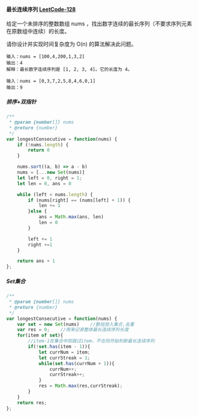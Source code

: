 #### 最长连续序列 [LeetCode-128](https://leetcode.cn/problems/longest-consecutive-sequence/)

给定一个未排序的整数数组 nums ，找出数字连续的最长序列（不要求序列元素在原数组中连续）的长度。

请你设计并实现时间复杂度为 O(n) 的算法解决此问题。

```
输入：nums = [100,4,200,1,3,2]
输出：4
解释：最长数字连续序列是 [1, 2, 3, 4]。它的长度为 4。
```

```
输入：nums = [0,3,7,2,5,8,4,6,0,1]
输出：9
```

##### 排序+双指针
```js
/**
 * @param {number[]} nums
 * @return {number}
 */
var longestConsecutive = function(nums) {
    if (!nums.length) {
        return 0
    }

    nums.sort((a, b) => a - b)
    nums = [...new Set(nums)]
    let left = 0, right = 1;
    let len = 0, ans = 0

    while (left < nums.length) {
        if (nums[right] == (nums[left] + 1)) {
            len += 1
        }else {
            ans = Math.max(ans, len)
            len = 0
        }

        left += 1
        right +=1
    }

    return ans + 1
};
```

##### Set集合
```js
/**
 * @param {number[]} nums
 * @return {number}
 */
var longestConsecutive = function(nums) {
    var set = new Set(nums)    //数组放入集合,去重
    var res = 0;    //用来记录整体最长连续序列长度
    for(item of set){
        //item-1在集合中则跳过item，不在则开始判断最长连续序列
        if(!set.has(item - 1)){    
            let currNum = item;
            let currStreak = 1;
            while(set.has(currNum + 1)){
                currNum++;
                currStreak++;
            }
            res = Math.max(res,currStreak);
        }
    }
    return res;
};
```
